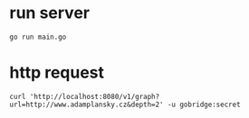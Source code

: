 # run server
```shell
go run main.go
```


# http request
```
curl 'http://localhost:8080/v1/graph?url=http://www.adamplansky.cz&depth=2' -u gobridge:secret
```